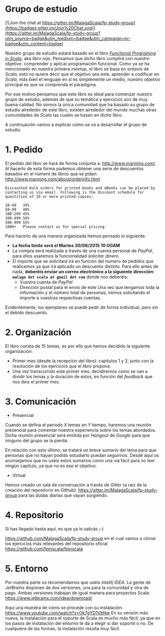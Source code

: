 # Grupo de estudio

[![Join the chat at https://gitter.im/MalagaScala/fp-study-group](https://badges.gitter.im/Join%20Chat.svg)](https://gitter.im/MalagaScala/fp-study-group?utm_source=badge&utm_medium=badge&utm_campaign=pr-badge&utm_content=badge)

Nuestro grupo de estudio estará basado en el libro [_Functional Programing in Scala_](http://www.manning.com/bjarnason/), aka _libro rojo_. Pensamos que dicho libro cumplirá con nuestro objetivo: comprender y aplicar programación funcional. Como ya se ha mencionado en nuestra primera _meetup_, el libro se basa en sintaxis de _Scala_, esto no quiere decir que el objetivo sea este, aprender a codificar en _Scala_, más bien el lenguaje en sí es simplemente un medio, nuestro objetivo principal es que se comprenda el paradigma.

Por ese motivo pensamos que este libro es ideal para comenzar nuestro grupo de estudio, además de que su temática y ejercicios son de muy buena calidad. No somos la única comunidad que ha basado su grupo de estudio alrededor de este libro, existen alrededor del mundo muchas otras comunidades de _Scala_ las cuales se basan en dicho libro.

A continuación vamos a explicar cómo se va a desarrollar el grupo de estudio.

# 1. Pedido

El pedido del libro se hará de forma conjunta a: http://www.manning.com/ Al hacerlo de esta forma podemos obtener una serie de descuentos basados en el número de libros que se pidan: http://www.manning.com/about/orderinfo.html

```
Discounted bulk orders for printed books and eBooks can be placed by contacting us via email. Following is the discount schedule for quantities of 10 or more printed copies:

10-49	35%
50-99	40%
100-299	45%
300-499	50%
500-999	55%
1000+	Please contact us for special pricing.
```
Para hacerlo de una manera organizada hemos pensado lo siguiente:

* **La fecha límite será el Martes 30/06/2015 10:00AM**
* La compra será realizada a través de una cuenta personal de _PayPal_, para ellos usaremos la funcionalidad _solicitar dinero_.
* El importe que se solicitará irá en función del numero de pedidos que realicemos ya que irá aplicado un descuento distinto. Para ello antes de nada, **deberéis enviar un correo electrónico a la siguiente dirección: ```malaga dot scala at gmail dot com```** donde nos deberéis: 
  * Vuestra cuenta de _PayPal_
  * Dirección postal para el envío de este
Una vez que tengamos toda la información y el número total de personas, iremos solicitando el importe a vuestras respectivas cuentas.

Evidentemente, los ejemplares se puede pedir de forma individual, pero sin el debido descuento.

# 2. Organización

El libro consta de 15 temas, es por ello que hemos decidido la siguiente organización:

* Primer mes (desde la recepción del libro): capítulos 1 y 2, junto con la resolución de los ejercicios que el libro propone.
* Una vez transcurrido este primer mes, decidiremos como se van a dividir los temas y la duración de éstos, en función del _feedback_ que nos deis el primer mes.

# 3. Comunicación

  * Presencial

Cuando se defina el periodo _X_ temas en _Y_ tiempo, haremos una reunión presencial para comentar nuestra experiencia sobre los temas abordados. Dicha reunión presencial será emitida por _Hangout_ de _Google_ para que ninguno del grupo se la pierda. 

En relación con esto último, se tratará un breve sumario del tema para que personas que no hayan podido estudiarlo puedan seguirnos. Desde aquí os aconsejamos que no uséis estos sumarios como una vía fácil para no leer ningún capítulo, ya que no es ese el objetivo.

  * Virtual

Hemos creado un sala de conversación a través de _Gitter_ (a raíz de la creación del repositorio en Github): https://gitter.im/MalagaScala/fp-study-group para las dudas diarias que vayan surgiendo.

# 4. Repositorio

Si has llegado hasta aquí, es que ya lo sabrás ;-)

https://github.com/MalagaScala/fp-study-group en el cual vamos a clonar los ejercicios más relevantes del repositorio oficial https://github.com/fpinscala/fpinscala

# 5. Entorno

Por nuestra parte os recomendamos que uséis _Intellij IDEA_. La gente de _JetBrains_ disponen de dos versiones, una para la comunidad y otra de pago. Ambas versiones trabajan de igual manera para proyectos Scala: https://www.jetbrains.com/idea/download/

Aquí una muestra de cómo se procede con su instalación: https://www.youtube.com/watch?v=Ok7gYD1VbNw En su versión más nueva, la instalación para el soporte de Scala es mucho más fácil, ya que en los pasos de instalación del entorno te da a elegir si dar soporte o no. De cualquiera de las formas, la instalación resulta muy fácil.
